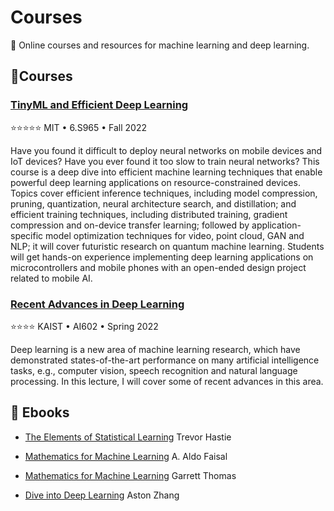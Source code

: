 # Courses
🎉 Online courses and resources for machine learning and deep learning.


## 🚀Courses
### [TinyML and Efficient Deep Learning](https://efficientml.ai/)
⭐⭐⭐⭐⭐
MIT • 6.S965 • Fall 2022

Have you found it difficult to deploy neural networks on mobile devices and IoT devices? Have you ever found it too slow to train neural networks? This course is a deep dive into efficient machine learning techniques that enable powerful deep learning applications on resource-constrained devices. Topics cover efficient inference techniques, including model compression, pruning, quantization, neural architecture search, and distillation; and efficient training techniques, including distributed training, gradient compression and on-device transfer learning; followed by application-specific model optimization techniques for video, point cloud, GAN and NLP; it will cover futuristic research on quantum machine learning. Students will get hands-on experience implementing deep learning applications on microcontrollers and mobile phones with an open-ended design project related to mobile AI.

### [Recent Advances in Deep Learning](https://alinlab.kaist.ac.kr/ai602_2022.html)
⭐⭐⭐⭐
KAIST • AI602 • Spring 2022


Deep learning is a new area of machine learning research, which have demonstrated states-of-the-art performance on many artificial intelligence tasks, e.g., computer vision, speech recognition and natural language processing. In this lecture, I will cover some of recent advances in this area.

## 📖 Ebooks
- [The Elements of Statistical Learning](https://course.ccs.neu.edu/ds4420sp20/readings/ESLII.pdf) Trevor Hastie

- [Mathematics for Machine Learning](https://course.ccs.neu.edu/ds4420sp20/readings/mml-book.pdf) A. Aldo Faisal
 
- [Mathematics for Machine Learning](https://gwthomas.github.io/docs/math4ml.pdf) Garrett Thomas

- [Dive into Deep Learning](https://deeplearning.cs.cmu.edu/F20/document/readings/d2l-en.pdf) Aston Zhang